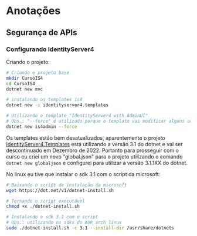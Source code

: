 # Anotações

## Segurança de APIs

### Configurando IdentityServer4

Criando o projeto:

```bash
# Criando o projeto base
mkdir CursoIS4
cd CursoIS4
dotnet new mvc

# instalando os templates is4
dotnet new -i identityserver4.templates

# Utilizando o template "IdentityServer4 with AdminUI"
# Obs.: "--force" é utilizado porque o template vai modificar alguns arquivos do projeto
dotnet new is4admin --force
```

Os templates estão bem desatualizados, aparentemente o projeto [IdentityServer4.Templates](https://github.com/IdentityServer/IdentityServer4.Templates) está utilizando a versão 3.1 do dotnet e vai ser descontinuado em Dezembro de 2022. Portanto para prosseguir com o curso eu criei um novo "global.json" para o projeto utilizando o comando  `dotnet new globaljson` e configurei para utilizar a versão 3.1.1XX do dotnet.

No linux eu tive que instalar o sdk 3.1 com o script da microsoft:

```bash
# Baixando o script de instalação da microsoft
wget https://dot.net/v1/dotnet-install.sh

# Tornando o script executável
chmod +x ./dotnet-install.sh

# Instalando o sdk 3.1 com o script
# Obs.: utilizando os sdks do AUR arch linux
sudo ./dotnet-install.sh -c 3.1 --install-dir /usr/share/dotnets
```
